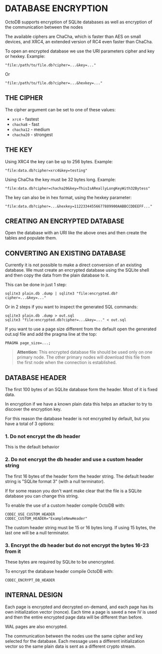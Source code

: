 # DATABASE ENCRYPTION

OctoDB supports encryption of SQLite databases as well as encryption of the communication between the nodes

The available ciphers are ChaCha, which is faster than AES on small devices, and XRC4, an extended version of RC4 even faster than ChaCha.

To open an encrypted database we use the URI parameters cipher and key or hexkey. Example:

    "file:/path/to/file.db?cipher=...&key=..."

Or

    "file:/path/to/file.db?cipher=...&hexkey=..."


## THE CIPHER

The cipher argument can be set to one of these values:

* `xrc4` - fastest
* `chacha8` - fast
* `chacha12` - medium
* `chacha20` - strongest

## THE KEY

Using XRC4 the key can be up to 256 bytes. Example:

    "file:data.db?cipher=xrc4&key=testing"

Using ChaCha the key must be 32 bytes long. Example:

    "file:data.db?cipher=chacha20&key=ThisIsAReallyLongKeyWith32Bytess"

The key can also be in hex format, using the hexkey parameter:

    "file:data.db?cipher=...&hexkey=11223344556677889900AABBCCDDEEFF..."


## CREATING AN ENCRYPTED DATABASE

Open the database with an URI like the above ones and then create the tables and populate them.


## CONVERTING AN EXISTING DATABASE

Currently it is not possible to make a direct conversion of an existing database. We must create an encrypted database using the SQLite shell and then copy the data from the plain database to it.

This can be done in just 1 step:

    sqlite3 plain.db .dump | sqlite3 "file:encrypted.db?cipher=...&key=..."

Or in 2 steps if you want to inspect the generated SQL commands:

    sqlite3 plain.db .dump > out.sql
    sqlite3 "file:encrypted.db?cipher=...&key=..." < out.sql

If you want to use a page size different from the default open the generated out.sql file and add the pragma line at the top:

    PRAGMA page_size=...;

> **Attention:** This encrypted database file should be used only on one primary node. The other primary nodes will download this file from the first node when the connection is established.


## DATABASE HEADER

The first 100 bytes of an SQLite database form the header. Most of it is fixed data.

In encryption if we have a known plain data this helps an attacker to try to discover the encryption key.

For this reason the database header is not encrypted by default, but you have a total of 3 options:


### 1. Do not encrypt the db header

This is the default behavior


### 2. Do not encrypt the db header and use a custom header string

The first 16 bytes of the header form the header string. The default header string is "SQLite format 3" (with a null terminator).

If for some reason you don't want make clear that the file is a SQLite database you can change this string.

To enable the use of a custom header compile OctoDB with:

    CODEC_USE_CUSTOM_HEADER
    CODEC_CUSTOM_HEADER="ExampleNewHeader"

The custom header string must be 15 or 16 bytes long. If using 15 bytes, the last one will be a null terminator.


### 3. Encrypt the db header but do not encrypt the bytes 16-23 from it

These bytes are required by SQLite to be unencrypted.

To encrypt the database header compile OctoDB with:

    CODEC_ENCRYPT_DB_HEADER



## INTERNAL DESIGN

Each page is encrypted and decrypted on-demand, and each page has its own initialization vector (nonce). Each time a page is saved a new IV is used and then the entire encrypted page data will be different than before.

WAL pages are also encrypted.

The communication between the nodes use the same cipher and key selected for the database. Each message uses a different initialization vector so the same plain data is sent as a different crypto stream.
